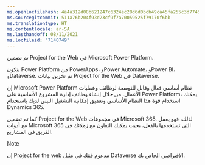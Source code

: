 ```yaml
---
ms.openlocfilehash: 4a4a312d08b621247c6324ec28d6d0bcb49ca45fa255c3d774526417eaa9bc64
ms.sourcegitcommit: 511a76b204f93d23cf9f7a70059525f79170f6bb
ms.translationtype: HT
ms.contentlocale: ar-SA
ms.lasthandoff: 08/11/2021
ms.locfileid: "7140749"
---
```

تم تضمين Project for the Web في Microsoft Power Platform.

يتكون Power Platform من PowerApps، وPower Automate، وPower BI، وDataverse. تم تخزين بيانات Project for the Web في Dataverse.

إن Microsoft Power Platform نظام أساسي فعال وقابل للتوسعة لوظائف وعمليات الأعمال. من خلال إنشاء وظائف إدارة المشروع الأساسية على Power Platform، يمكنك استخدام قوة هذا النظام الأساسي وتعميق إمكانية التشغيل البيني لديك باستخدام Dynamics 365.

كما تم تضمين Project for the Web في مجموعات Microsoft 365. لذلك، فهو يعمل مع أدوات Microsoft 365 التي تستخدمها بالفعل، بحيث يمكنك التعاون مع زملائك في الفريق في المشاريع.

> [!NOTE]
> إن Project for the web مدعوم فقك في مثيل Dataverse الافتراضي الخاص بك.
